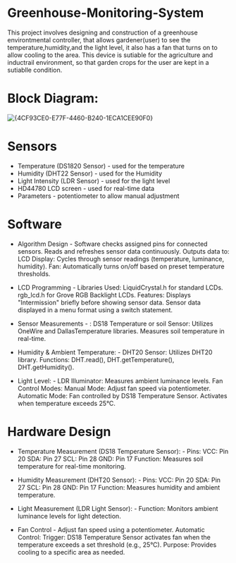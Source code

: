 # Greenhouse-Monitoring-System
This project involves designing and construction of a greenhouse environtmental controller, that allows gardener(user) to see the temperature,humidity,and the light level, it also has a fan that turns on to allow cooling to the area.
This device is sutiable for the agriculture and inductrail environment, so that garden crops for the user are kept in a sutiablle condition. 

# Block Diagram:
![{4CF93CE0-E77F-4460-B240-1ECA1CEE90F0}](https://github.com/user-attachments/assets/9aaae45b-975d-47e4-beeb-c365077395b0)


# Sensors 
- Temperature (DS1820 Sensor) - used for the temperature
- Humidity (DHT22 Sensor) - used for the Humidity
- Light Intensity (LDR Sensor) - used for the light level
- HD44780 LCD screen -  used for real-time data 
- Parameters - potentiometer to allow manual adjustment

# Software
- Algorithm Design - 
Software checks assigned pins for connected sensors.
Reads and refreshes sensor data continuously.
Outputs data to:
LCD Display: Cycles through sensor readings (temperature, luminance, humidity).
Fan: Automatically turns on/off based on preset temperature thresholds.
- LCD Programming - 
Libraries Used:
LiquidCrystal.h for standard LCDs.
rgb_lcd.h for Grove RGB Backlight LCDs.
Features:
Displays "Intermission" briefly before showing sensor data.
Sensor data displayed in a menu format using a switch statement.
- Sensor Measurements - :
DS18 Temperature or soil Sensor:
Utilizes OneWire and DallasTemperature libraries.
Measures soil temperature in real-time.

- Humidity & Ambient Temperature: -
DHT20 Sensor:
Utilizes DHT20 library.
Functions: DHT.read(), DHT.getTemperature(), DHT.getHumidity().

- Light Level: - 
LDR Illuminator:
Measures ambient luminance levels.
Fan Control
Modes:
Manual Mode: Adjust fan speed via potentiometer.
Automatic Mode: Fan controlled by DS18 Temperature Sensor.
Activates when temperature exceeds 25°C.

# Hardware Design 
- Temperature Measurement (DS18 Temperature Sensor): - 
Pins:
VCC: Pin 20
SDA: Pin 27
SCL: Pin 28
GND: Pin 17
Function: Measures soil temperature for real-time monitoring.

- Humidity Measurement (DHT20 Sensor): - 
Pins:
VCC: Pin 20
SDA: Pin 27
SCL: Pin 28
GND: Pin 17
Function: Measures humidity and ambient temperature.

- Light Measurement (LDR Light Sensor): - 
Function: Monitors ambient luminance levels for light detection.

- Fan Control - 
Adjust fan speed using a potentiometer.
Automatic Control:
Trigger: DS18 Temperature Sensor activates fan when the temperature exceeds a set threshold (e.g., 25°C).
Purpose:
Provides cooling to a specific area as needed.

